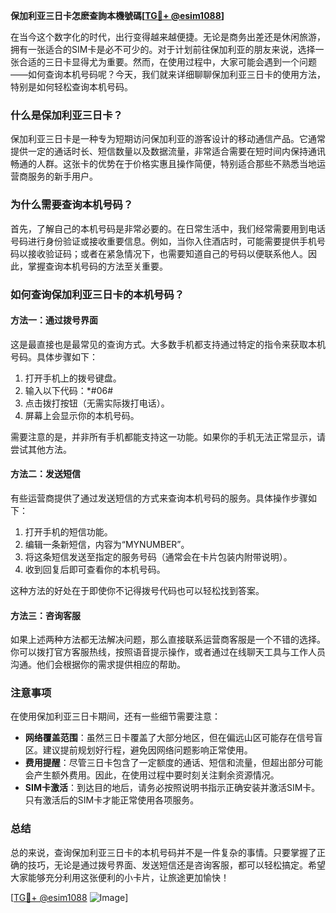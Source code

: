 **保加利亚三日卡怎麽查詢本機號碼[[TG💪+ @esim1088](https://t.me/s/esim1088)]**

在当今这个数字化的时代，出行变得越来越便捷。无论是商务出差还是休闲旅游，拥有一张适合的SIM卡是必不可少的。对于计划前往保加利亚的朋友来说，选择一张合适的三日卡显得尤为重要。然而，在使用过程中，大家可能会遇到一个问题——如何查询本机号码呢？今天，我们就来详细聊聊保加利亚三日卡的使用方法，特别是如何轻松查询本机号码。

### 什么是保加利亚三日卡？

保加利亚三日卡是一种专为短期访问保加利亚的游客设计的移动通信产品。它通常提供一定的通话时长、短信数量以及数据流量，非常适合需要在短时间内保持通讯畅通的人群。这张卡的优势在于价格实惠且操作简便，特别适合那些不熟悉当地运营商服务的新手用户。

### 为什么需要查询本机号码？

首先，了解自己的本机号码是非常必要的。在日常生活中，我们经常需要用到电话号码进行身份验证或接收重要信息。例如，当你入住酒店时，可能需要提供手机号码以接收验证码；或者在紧急情况下，也需要知道自己的号码以便联系他人。因此，掌握查询本机号码的方法至关重要。

### 如何查询保加利亚三日卡的本机号码？

#### 方法一：通过拨号界面

这是最直接也是最常见的查询方式。大多数手机都支持通过特定的指令来获取本机号码。具体步骤如下：

1. 打开手机上的拨号键盘。
2. 输入以下代码：*#06#
3. 点击拨打按钮（无需实际拨打电话）。
4. 屏幕上会显示你的本机号码。

需要注意的是，并非所有手机都能支持这一功能。如果你的手机无法正常显示，请尝试其他方法。

#### 方法二：发送短信

有些运营商提供了通过发送短信的方式来查询本机号码的服务。具体操作步骤如下：

1. 打开手机的短信功能。
2. 编辑一条新短信，内容为“MYNUMBER”。
3. 将这条短信发送至指定的服务号码（通常会在卡片包装内附带说明）。
4. 收到回复后即可查看你的本机号码。

这种方法的好处在于即使你不记得拨号代码也可以轻松找到答案。

#### 方法三：咨询客服

如果上述两种方法都无法解决问题，那么直接联系运营商客服是一个不错的选择。你可以拨打官方客服热线，按照语音提示操作，或者通过在线聊天工具与工作人员沟通。他们会根据你的需求提供相应的帮助。

### 注意事项

在使用保加利亚三日卡期间，还有一些细节需要注意：

- **网络覆盖范围**：虽然三日卡覆盖了大部分地区，但在偏远山区可能存在信号盲区。建议提前规划好行程，避免因网络问题影响正常使用。
- **费用提醒**：尽管三日卡包含了一定额度的通话、短信和流量，但超出部分可能会产生额外费用。因此，在使用过程中要时刻关注剩余资源情况。
- **SIM卡激活**：到达目的地后，请务必按照说明书指示正确安装并激活SIM卡。只有激活后的SIM卡才能正常使用各项服务。

### 总结

总的来说，查询保加利亚三日卡的本机号码并不是一件复杂的事情。只要掌握了正确的技巧，无论是通过拨号界面、发送短信还是咨询客服，都可以轻松搞定。希望大家能够充分利用这张便利的小卡片，让旅途更加愉快！

[[TG💪+ @esim1088](https://t.me/s/esim1088) ![Image](https://i.postimg.cc/4NQfJmqS/Snipaste-2025-05-13-00-14-12.png)]